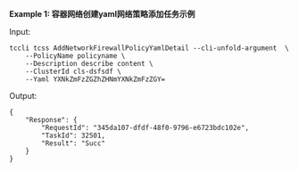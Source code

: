 **Example 1: 容器网络创建yaml网络策略添加任务示例**



Input: 

```
tccli tcss AddNetworkFirewallPolicyYamlDetail --cli-unfold-argument  \
    --PolicyName policyname \
    --Description describe content \
    --ClusterId cls-dsfsdf \
    --Yaml YXNkZmFzZGZhZHNmYXNkZmFzZGY=
```

Output: 
```
{
    "Response": {
        "RequestId": "345da107-dfdf-48f0-9796-e6723bdc102e",
        "TaskId": 32501,
        "Result": "Succ"
    }
}
```

